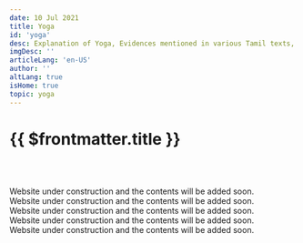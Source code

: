 ```yaml
---
date: 10 Jul 2021
title: Yoga
id: 'yoga'
desc: Explanation of Yoga, Evidences mentioned in various Tamil texts, Explanations of various yoga positions and its benefits, and various yoga poses taught in our yoga center
imgDesc: ''
articleLang: 'en-US'
author: ''
altLang: true
isHome: true
topic: yoga
---
```


<altLang />

# {{ $frontmatter.title }}

<br/><br/>

Website under construction and the contents will be added soon.  
Website under construction and the contents will be added soon.  
Website under construction and the contents will be added soon.  
Website under construction and the contents will be added soon.  
Website under construction and the contents will be added soon.  

<br/><br/>

<style>
   
</style>